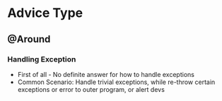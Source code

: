 # Advice Type

## @Around

### Handling Exception

* First of all - No definite answer for how to handle exceptions
* Common Scenario: Handle trivial exceptions, while re-throw certain 
  exceptions or error to outer program, or alert devs